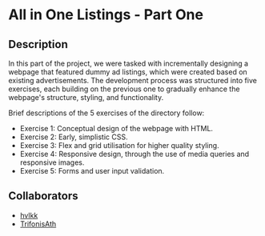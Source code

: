 # All in One Listings - Part One

## Description

In this part of the project, we were tasked with incrementally designing a webpage that featured dummy ad listings, which were created based on existing advertisements. The development process was structured into five exercises, each building on the previous one to gradually enhance the webpage's structure, styling, and functionality.

Brief descriptions of the 5 exercises of the directory follow:

- Exercise 1: Conceptual design of the webpage with HTML.
- Exercise 2: Early, simplistic CSS.
- Exercise 3: Flex and grid utilisation for higher quality styling.
- Exercise 4: Responsive design, through the use of media queries and responsive images.
- Exercise 5: Forms and user input validation.

## Collaborators

- [hvlkk](https://www.github.com/hvlkk)
- [TrifonisAth](https://www.github.com/TrifonisAth)
